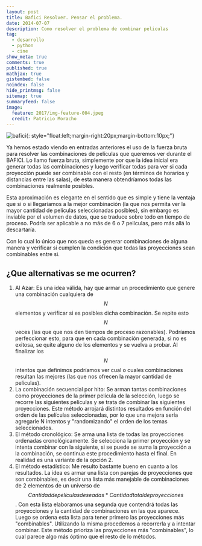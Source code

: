 ```yaml
---
layout: post
title: Bafici Resolver. Pensar el problema.
date: 2014-07-07
description: Como resolver el problema de combinar peliculas
tag:
  - desarrollo
  - python
  - cine
show_meta: true
comments: true
published: true
mathjax: true
gistembed: false
noindex: false
hide_printmsg: false
sitemap: true
summaryfeed: false
image:
  feature: 2017/img-feature-004.jpeg
  credit: Patricio Moracho
---
```


![bafici][bafici]{: style="float:left;margin-right:20px;margin-bottom:10px;"}

Ya hemos estado viendo en entradas anteriores el uso de la fuerza bruta para
resolver las combinaciones de películas que queremos ver durante el BAFICI. Lo
llamo fuerza bruta, simplemente por que la idea inicial era generar todas las
combinaciones y luego verificar todas para ver si cada proyección puede ser
combinable con el resto (en términos de horarios y distancias entre las salas),
de esta manera obtendríamos todas las combinaciones realmente posibles.

Esta aproximación es elegante en el sentido que es simple y tiene la ventaja que
si o si llegaríamos a la mejor combinación (la que nos permita ver la mayor
cantidad de películas seleccionadas posibles), sin embargo es inviable por el
volumen de datos, que se traduce sobre todo en tiempo de proceso. Podría ser
aplicable a no más de 6 o 7 películas, pero más allá lo descartaría.

Con lo cual lo único que nos queda es generar combinaciones de alguna manera y
verificar si cumplen la condición que todas las proyecciones sean combinables
entre si.

## ¿Que alternativas se me ocurren?

1. Al Azar: Es una idea válida, hay que armar un procedimiento que genere una
   combinación cualquiera de $$ N $$ elementos y verificar si es posibles dicha
   combinación. Se repite esto $$ N $$ veces (las que que nos den tiempos de
   proceso razonables). Podríamos perfeccionar esto, para que en cada
   combinación generada, si no es exitosa, se quite alguno de los elementos y
   se vuelva a probar. Al finalizar los $$ N $$ intentos que definimos
   podríamos ver cual o cuales combinaciones resultan las mejores (las que nos
   ofrecen la mayor cantidad de películas).
2. La combinación secuencial por hito: Se arman tantas combinaciones como
   proyecciones de la primer película de la selección, luego se recorre las
   siguientes películas y se trata de combinar las siguientes proyecciones.
   Este método arrojará distintos resultados en función del orden de las
   películas seleccionadas, por lo que una mejora sería agregarle N intentos y
   "randomizando" el orden de los temas seleccionados.
3. El método cronológico: Se arma una lista de todas las proyecciones ordenadas
   cronológicamente. Se selecciona la primer proyección y se intenta combinar
   con la siguiente, si se puede se suma la proyección a la combinación, se
   continua este procedimiento hasta el final. En realidad es una variante de
   la opción 2.
4. El método estadístico: Me resulto  bastante bueno en cuanto a los
   resultados. La idea es armar una lista con parejas de proyecciones que son
   combinables, es decir una lista más manejable de combinaciones de 2
   elementos de un universo de $$ Cantidad de películas deseadas * Cantidad
   total de proyecciones $$. Con esta lista elaboramos una segunda que
   contendrá todas las proyecciones y la cantidad de combinaciones en las que
   aparece. Luego se ordena esta lista para tener primero las proyecciones más
   "combinables".  Utilizando la misma procedemos a recorrerla y a intentar
   combinar. Este método prioriza las proyecciones más "combinables", lo cual
   parece algo más óptimo que el resto de lo métodos.


[bafici]: {{site.baseurl}}/images/2014/bafici_01.jpg
